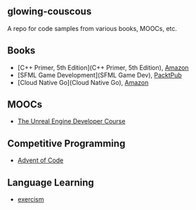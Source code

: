 glowing-couscous
----------------

A repo for code samples from various books, MOOCs, etc.

Books
-----

* [C++ Primer, 5th Edition](C++ Primer, 5th Edition), [Amazon](https://www.amazon.com/Primer-5th-Stanley-B-Lippman/dp/0321714113)
* [SFML Game Development](SFML Game Dev), [PacktPub](https://www.packtpub.com/game-development/sfml-game-development)
* [Cloud Native Go](Cloud Native Go), [Amazon](https://www.amazon.com/Cloud-Native-Applications-Microservices-Developers/dp/0672337797)

MOOCs
-----

* [The Unreal Engine Developer Course](https://www.udemy.com/unrealcourse/learn/v4/overview)

Competitive Programming
-----------------------

* [Advent of Code](http://adventofcode.com/)

Language Learning
-----------------

* [exercism](http://exercism.io/)


